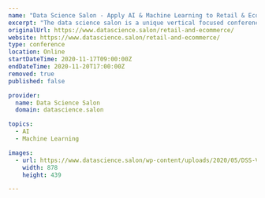 ```yaml
---
name: "Data Science Salon - Apply AI & Machine Learning to Retail & Ecommerce"
excerpt: "The data science salon is a unique vertical focused conference which grew into a diverse community of senior data science, machine learning and other technical specialists. We gather face-to-face and virtually to educate each other, illuminate best practices and innovate new solutions in a casual atmosphere."
originalUrl: https://www.datascience.salon/retail-and-ecommerce/
website: https://www.datascience.salon/retail-and-ecommerce/
type: conference
location: Online
startDateTime: 2020-11-17T09:00:00Z
endDateTime: 2020-11-20T17:00:00Z
removed: true
published: false

provider:
  name: Data Science Salon
  domain: datascience.salon

topics:
  - AI
  - Machine Learning

images:
  - url: https://www.datascience.salon/wp-content/uploads/2020/05/DSS-VIRTUAL-RETAIL-ECOMM.jpg
    width: 878
    height: 439

---
```


